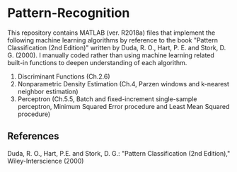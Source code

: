 # Pattern-Recognition

This repository contains MATLAB (ver. R2018a) files that implement the following machine learning algorithms 
by reference to the book "Pattern Classification (2nd Edition)" written by Duda, R. O., Hart, P. E. and Stork, D. G. (2000).
I manually coded rather than using machine learning related built-in functions to deepen understanding of each algorithm. 

1. Discriminant Functions (Ch.2.6)
2. Nonparametric Density Estimation (Ch.4, Parzen windows and k-nearest neighbor estimation)
3. Perceptron (Ch.5.5, Batch and fixed-increment single-sample perceptron, Minimum Squared Error procedure and Least Mean Squared procedure)

## References

Duda, R. O., Hart, P.E. and Stork, D. G.: "Pattern Classification (2nd Edition)," Wiley-Interscience (2000)
